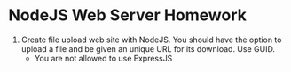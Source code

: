 # NodeJS Web Server Homework

1. Create file upload web site with NodeJS. You should have the option to upload a file and be given an unique URL for its download. Use GUID.
	* You are not allowed to use ExpressJS
